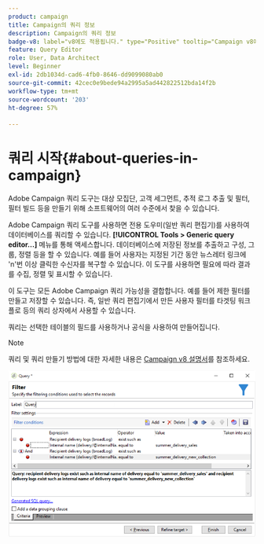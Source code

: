 ```yaml
---
product: campaign
title: Campaign의 쿼리 정보
description: Campaign의 쿼리 정보
badge-v8: label="v8에도 적용됩니다." type="Positive" tooltip="Campaign v8에도 적용됩니다."
feature: Query Editor
role: User, Data Architect
level: Beginner
exl-id: 2db1034d-cad6-4fb0-8646-dd9099080ab0
source-git-commit: 42cec0e9bede94a2995a5ad442822512bda14f2b
workflow-type: tm+mt
source-wordcount: '203'
ht-degree: 57%

---
```


# 쿼리 시작{#about-queries-in-campaign}



Adobe Campaign 쿼리 도구는 대상 모집단, 고객 세그먼트, 추적 로그 추출 및 필터, 필터 빌드 등을 만들기 위해 소프트웨어의 여러 수준에서 찾을 수 있습니다. 

Adobe Campaign 쿼리 도구를 사용하면 전용 도우미(일반 쿼리 편집기)를 사용하여 데이터베이스를 쿼리할 수 있습니다. **[!UICONTROL Tools > Generic query editor...]** 메뉴를 통해 액세스합니다. 데이터베이스에 저장된 정보를 추출하고 구성, 그룹, 정렬 등을 할 수 있습니다. 예를 들어 사용자는 지정된 기간 동안 뉴스레터 링크에 &#39;n&#39;번 이상 클릭한 수신자를 복구할 수 있습니다. 이 도구를 사용하면 필요에 따라 결과를 수집, 정렬 및 표시할 수 있습니다.

이 도구는 모든 Adobe Campaign 쿼리 가능성을 결합합니다. 예를 들어 제한 필터를 만들고 저장할 수 있습니다. 즉, 일반 쿼리 편집기에서 만든 사용자 필터를 타겟팅 워크플로 등의 쿼리 상자에서 사용할 수 있습니다.

쿼리는 선택한 테이블의 필드를 사용하거나 공식을 사용하여 만들어집니다.

>[!NOTE]
>
>쿼리 및 쿼리 만들기 방법에 대한 자세한 내용은 [Campaign v8 설명서](../../workflow/using/query.md)를 참조하세요.

![쿼리의 예제를 보여 주는 스크린샷입니다.](assets/query_recipients_4.png)
